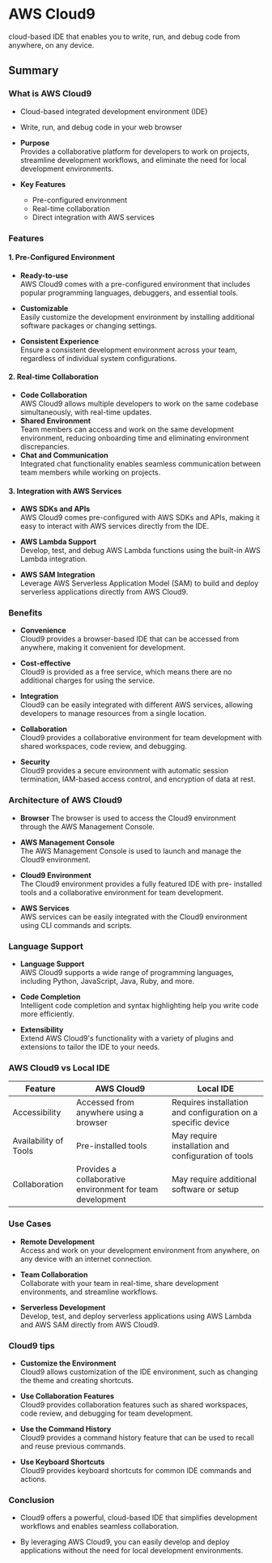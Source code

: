 # AWS Cloud9

cloud-based IDE that enables you to write, run, and debug code from anywhere, on any device.

## Summary

### What is AWS Cloud9  

- Cloud-based integrated development environment (IDE)
- Write, run, and debug code in your web browser

- **Purpose**  
    Provides a collaborative platform for developers to work
    on projects, streamline development workflows, and
    eliminate the need for local development environments.
- **Key Features**  
  - Pre-configured environment
  - Real-time collaboration
  - Direct integration with AWS services

### Features

#### 1. Pre-Configured Environment

- **Ready-to-use**  
    AWS Cloud9 comes with a pre-configured environment
    that includes popular programming languages,
    debuggers, and essential tools.

- **Customizable**  
    Easily customize the development environment by
    installing additional software packages or changing
    settings.
- **Consistent Experience**  
    Ensure a consistent development environment across
    your team, regardless of individual system
    configurations.

#### 2. Real-time Collaboration

- **Code Collaboration**  
    AWS Cloud9 allows multiple developers to work on the
    same codebase simultaneously, with real-time updates.
- **Shared Environment**  
    Team members can access and work on the same
    development environment, reducing onboarding time
    and eliminating environment discrepancies.
- **Chat and Communication**  
    Integrated chat functionality enables seamless
    communication between team members while working
    on projects.

#### 3. Integration with AWS Services

- **AWS SDKs and APIs**  
    AWS Cloud9 comes pre-configured with AWS SDKs and
    APIs, making it easy to interact with AWS services directly
    from the IDE.

- **AWS Lambda Support**  
    Develop, test, and debug AWS Lambda functions using
    the built-in AWS Lambda integration.

- **AWS SAM Integration**  
    Leverage AWS Serverless Application Model (SAM) to
    build and deploy serverless applications directly from
    AWS Cloud9.

### Benefits

- **Convenience**  
    Cloud9 provides a browser-based IDE that can be
    accessed from anywhere, making it convenient for
    development.

- **Cost-effective**  
    Cloud9 is provided as a free service, which means there
    are no additional charges for using the service.

- **Integration**  
    Cloud9 can be easily integrated with different AWS
    services, allowing developers to manage resources from
    a single location.
- **Collaboration**  
    Cloud9 provides a collaborative environment for
    team development with shared workspaces, code
    review, and debugging.

- **Security**  
    Cloud9 provides a secure environment with
    automatic session termination, IAM-based access
    control, and encryption of data at rest.

### Architecture of AWS Cloud9

- **Browser**
    The browser is used to access the Cloud9 environment through
    the AWS Management Console.

- **AWS Management Console**  
    The AWS Management Console is used to launch and manage
    the Cloud9 environment.

- **Cloud9 Environment**  
    The Cloud9 environment provides a fully featured IDE with pre-
    installed tools and a collaborative environment for team
    development.

- **AWS Services**  
    AWS services can be easily integrated with the Cloud9
    environment using CLI commands and scripts.

### Language Support

- **Language Support**  
    AWS Cloud9 supports a wide range of programming
    languages, including Python, JavaScript, Java, Ruby,
    and more.

- **Code Completion**  
    Intelligent code completion and syntax highlighting
    help you write code more efficiently.

- **Extensibility**  
    Extend AWS Cloud9's functionality with a variety of
    plugins and extensions to tailor the IDE to your
    needs.

### AWS Cloud9 vs Local IDE

| Feature              | AWS Cloud9                                      | Local IDE                                               |
|----------------------|-------------------------------------------------|---------------------------------------------------------|
| Accessibility        | Accessed from anywhere using a browser          | Requires installation and configuration on a specific device |
| Availability of Tools| Pre-installed tools                             | May require installation and configuration of tools     |
| Collaboration        | Provides a collaborative environment for team development | May require additional software or setup               |

### Use Cases

- **Remote Development**  
    Access and work on your development environment from
    anywhere, on any device with an internet connection.

- **Team Collaboration**  
    Collaborate with your team in real-time, share
    development environments, and streamline workflows.

- **Serverless Development**  
    Develop, test, and deploy serverless applications using
    AWS Lambda and AWS SAM directly from AWS Cloud9.

### Cloud9 tips

- **Customize the Environment**  
    Cloud9 allows customization of the IDE environment, such as
    changing the theme and creating shortcuts.

- **Use Collaboration Features**  
    Cloud9 provides collaboration features such as shared
    workspaces, code review, and debugging for team
    development.

- **Use the Command History**  
    Cloud9 provides a command history feature that can be used to
    recall and reuse previous commands.

- **Use Keyboard Shortcuts**  
    Cloud9 provides keyboard shortcuts for common IDE
    commands and actions.

### Conclusion

- Cloud9 offers a powerful, cloud-based IDE that
simplifies development workflows and enables
seamless collaboration.

- By leveraging AWS Cloud9, you can easily develop
and deploy applications without the need for local
development environments.
